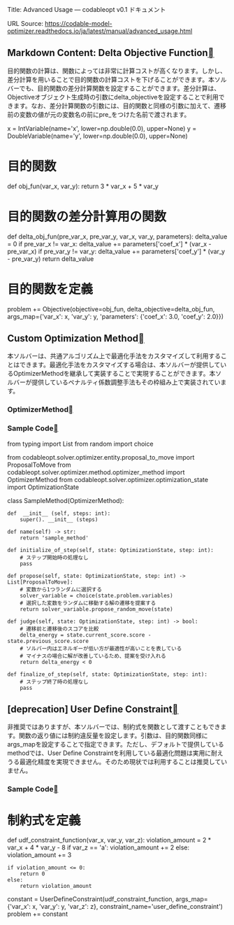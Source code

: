 Title: Advanced Usage — codableopt v0.1 ドキュメント

URL Source: https://codable-model-optimizer.readthedocs.io/ja/latest/manual/advanced_usage.html

Markdown Content:
Delta Objective Function[](https://codable-model-optimizer.readthedocs.io/ja/latest/manual/advanced_usage.html#delta-objective-function "この見出しへのパーマリンク")
---------------------------------------------------------------------------------------------------------------------------------------------------------

目的関数の計算は、関数によっては非常に計算コストが高くなります。しかし、差分計算を用いることで目的関数の計算コストを下げることができます。本ソルバーでも、目的関数の差分計算関数を設定することができます。差分計算は、Objectiveオブジェクト生成時の引数にdelta_objectiveを設定することで利用できます。なお、差分計算関数の引数には、目的関数と同様の引数に加えて、遷移前の変数の値が元の変数名の前にpre_をつけた名前で渡されます。

x = IntVariable(name='x', lower=np.double(0.0), upper=None)
y = DoubleVariable(name='y', lower=np.double(0.0), upper=None)

# 目的関数
def obj_fun(var_x, var_y):
    return 3 * var_x + 5 * var_y

# 目的関数の差分計算用の関数
def delta_obj_fun(pre_var_x, pre_var_y, var_x, var_y, parameters):
    delta_value = 0
    if pre_var_x != var_x:
        delta_value += parameters['coef_x'] * (var_x - pre_var_x)
    if pre_var_y != var_y:
        delta_value += parameters['coef_y'] * (var_y - pre_var_y)
    return delta_value

# 目的関数を定義
problem += Objective(objective=obj_fun,
                     delta_objective=delta_obj_fun,
                     args_map={'var_x': x, 'var_y': y,
                               'parameters': {'coef_x': 3.0, 'coef_y': 2.0}})

Custom Optimization Method[](https://codable-model-optimizer.readthedocs.io/ja/latest/manual/advanced_usage.html#custom-optimization-method "この見出しへのパーマリンク")
-------------------------------------------------------------------------------------------------------------------------------------------------------------

本ソルバーは、共通アルゴリズム上で最適化手法をカスタマイズして利用することはできます。最適化手法をカスタマイズする場合は、本ソルバーが提供しているOptimizerMethodを継承して実装することで実現することができます。本ソルバーが提供しているペナルティ係数調整手法もその枠組み上で実装されています。

### OptimizerMethod[](https://codable-model-optimizer.readthedocs.io/ja/latest/manual/advanced_usage.html#optimizermethod "この見出しへのパーマリンク")

### Sample Code[](https://codable-model-optimizer.readthedocs.io/ja/latest/manual/advanced_usage.html#sample-code "この見出しへのパーマリンク")

from typing import List
from random import choice

from codableopt.solver.optimizer.entity.proposal_to_move import ProposalToMove
from codableopt.solver.optimizer.method.optimizer_method import OptimizerMethod
from codableopt.solver.optimizer.optimization_state import OptimizationState

class SampleMethod(OptimizerMethod):

    def  __init__ (self, steps: int):
        super(). __init__ (steps)

    def name(self) -> str:
        return 'sample_method'

    def initialize_of_step(self, state: OptimizationState, step: int):
        # ステップ開始時の処理なし
        pass

    def propose(self, state: OptimizationState, step: int) -> List[ProposalToMove]:
        # 変数から1つランダムに選択する
        solver_variable = choice(state.problem.variables)
        # 選択した変数をランダムに移動する解の遷移を提案する
        return solver_variable.propose_random_move(state)

    def judge(self, state: OptimizationState, step: int) -> bool:
        # 遷移前と遷移後のスコアを比較
        delta_energy = state.current_score.score - state.previous_score.score
        # ソルバー内はエネルギーが低い方が最適性が高いことを表している
        # マイナスの場合に解が改善しているため、提案を受け入れる
        return delta_energy < 0

    def finalize_of_step(self, state: OptimizationState, step: int):
        # ステップ終了時の処理なし
        pass

[deprecation] User Define Constraint[](https://codable-model-optimizer.readthedocs.io/ja/latest/manual/advanced_usage.html#deprecation-user-define-constraint "この見出しへのパーマリンク")
-------------------------------------------------------------------------------------------------------------------------------------------------------------------------------

非推奨ではありますが、本ソルバーでは、制約式を関数として渡すこともできます。関数の返り値には制約違反量を設定します。引数は、目的関数同様にargs_mapを設定することで指定できます。ただし、デフォルトで提供しているmethodでは、User Define Constraintを利用している最適化問題は実用に耐えうる最適化精度を実現できません。そのため現状では利用することは推奨していません。

### Sample Code[](https://codable-model-optimizer.readthedocs.io/ja/latest/manual/advanced_usage.html#id1 "この見出しへのパーマリンク")

# 制約式を定義
def udf_constraint_function(var_x, var_y, var_z):
    violation_amount = 2 * var_x + 4 * var_y - 8
    if var_z == 'a':
        violation_amount += 2
    else:
        violation_amount += 3

    if violation_amount <= 0:
        return 0
    else:
        return violation_amount

constant = UserDefineConstraint(udf_constraint_function,
                                args_map={'var_x': x, 'var_y': y, 'var_z': z},
                                constraint_name='user_define_constraint')
problem += constant

